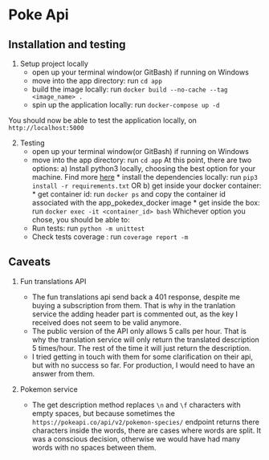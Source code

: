 Poke Api
=========

Installation and testing
------------------------

1. Setup project locally
    - open up your terminal window(or GitBash) if running on Windows
    - move into the app directory: run `cd app`
    - build the image locally: run `docker build --no-cache --tag <image_name> .`
    - spin up the application locally: run `docker-compose up -d`

You should now be able to test the application locally, on `http://localhost:5000`

2. Testing
    - open up your terminal window(or GitBash) if running on Windows
    - move into the app directory: run `cd app`
    At this point, there are two options:
        a) Install python3 locally, choosing the best option for your machine. Find more [here](https://www.python.org/downloads/)
            * install the dependencies locally: run `pip3 install -r requirements.txt`
        OR 
        b) get inside your docker container:
            * get container id: run `docker ps` and copy the container id associated with the app_pokedex_docker image
            * get inside the box: run `docker exec -it <container_id> bash`
    Whichever option you chose, you should be able to:
    - Run tests: run `python -m unittest`
    - Check tests coverage : run `coverage report -m`
    
Caveats
-------

1. Fun translations API
    - The fun translations api send back a 401 response, despite me buying a subscription from them. That is why in the tranlation service the adding header part is commented out, as the key I received does not seem to be valid anymore. 
    - The public version of the API only allows 5 calls per hour. That is why the translation service will only return the translated description 5 times/hour. The rest of the time it will just return the description.
    - I tried getting in touch with them for some clarification on their api, but with no success so far. For production, I would need to have an answer from them. 

2. Pokemon service
    - The get description method replaces `\n` and `\f` characters with empty spaces, but because sometimes the `https://pokeapi.co/api/v2/pokemon-species/` endpoint returns there characters inside the words, there are cases where words are split. It was a conscious decision, otherwise we would have had many words with no spaces between them.

